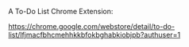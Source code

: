 A To-Do List Chrome Extension:

https://chrome.google.com/webstore/detail/to-do-list/lfjmacfbhcmehhkkbfokbghabkiobjpb?authuser=1
